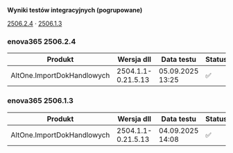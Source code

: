 **Wyniki testów integracyjnych (pogrupowane)**

[2506.2.4](#enova365-250624) · [2506.1.3](#enova365-250613)

### enova365 2506.2.4

| Produkt                    | Wersja dll         | Data testu       | Status |
|----------------------------|--------------------|------------------|--------|
| AltOne.ImportDokHandlowych | 2504.1.1-0.21.5.13 | 05.09.2025 13:25 | ✅      |

### enova365 2506.1.3

| Produkt                    | Wersja dll         | Data testu       | Status |
|----------------------------|--------------------|------------------|--------|
| AltOne.ImportDokHandlowych | 2504.1.1-0.21.5.13 | 04.09.2025 14:08 | ✅      |

